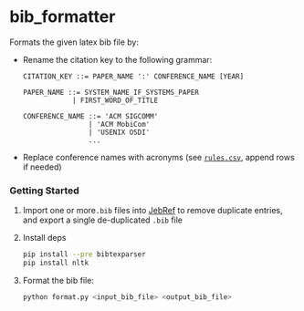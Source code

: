 # bib_formatter

Formats the given latex bib file by:

* Rename the citation key to the following grammar:

    ```ebnf
    CITATION_KEY ::= PAPER_NAME ':' CONFERENCE_NAME [YEAR]

    PAPER_NAME ::= SYSTEM_NAME_IF_SYSTEMS_PAPER
                | FIRST_WORD_OF_TITLE

    CONFERENCE_NAME ::= 'ACM SIGCOMM'
                    | 'ACM MobiCom' 
                    | 'USENIX OSDI' 
                    ...
    ```

* Replace conference names with acronyms (see [`rules.csv`](rules.csv), append
  rows if needed)

### Getting Started

1. Import one or more`.bib` files into [JebRef](https://www.jabref.org) to
   remove duplicate entries, and export a single de-duplicated `.bib` file

2. Install deps

    ```bash
    pip install --pre bibtexparser
    pip install nltk
    ```

3. Format the bib file:

    ```bash
    python format.py <input_bib_file> <output_bib_file>
    ```